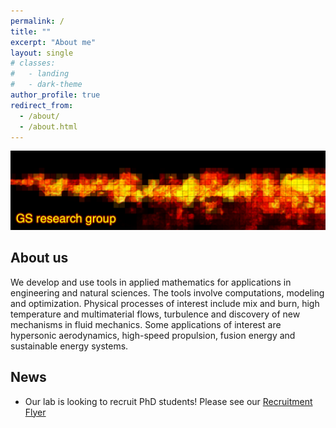 ```yaml
---
permalink: /
title: ""
excerpt: "About me"
layout: single
# classes:
#   - landing
#   - dark-theme
author_profile: true
redirect_from: 
  - /about/
  - /about.html
---
```


![image info](./images/pixelfire.png)



## About us

We develop and use tools in applied mathematics for applications in engineering and natural sciences. The tools involve computations, modeling and optimization.  Physical processes of interest include mix and burn, high temperature and multimaterial flows, turbulence and discovery of new mechanisms in fluid mechanics. Some applications of interest are hypersonic aerodynamics, high-speed propulsion, fusion energy and sustainable energy systems.

 
## News
- Our lab is looking to recruit PhD students! Please see our [Recruitment Flyer](../files/cv.pdf)


<!-- For more info
------
More info about configuring academicpages can be found in [the guide](https://academicpages.github.io/markdown/). The [guides for the Minimal Mistakes theme](https://mmistakes.github.io/minimal-mistakes/docs/configuration/) (which this theme was forked from) might also be helpful. -->
